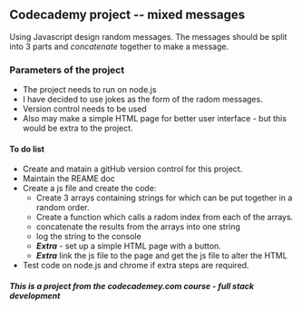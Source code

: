 ## Codecademy project -- mixed messages

Using Javascript design random messages. The messages should be split into 3 parts and *concatenate* together to make a message.

### Parameters of the project 

* The project needs to run on node.js
* I have decided to use jokes as the form of the radom messages.
* Version control needs to be used
* Also may make a simple HTML page for better user interface - but this would be extra to the project. 

#### To do list 

* Create and matain a gitHub version control for this project. 
* Maintain the REAME doc
* Create a js file and create the code:
    + Create 3 arrays containing strings for which can be put together in a random order. 
    + Create a function which calls a radom index from each of the arrays. 
    + concatenate the results from the arrays into one string 
    + log the string to the console
    + ***Extra*** - set up a simple HTML page with a button.
    + ***Extra*** link the js file to the page and get the js file to alter the HTML
*  Test code on node.js and chrome if extra steps are required. 

##### *This is a project from the codecademey.com course - full stack development*